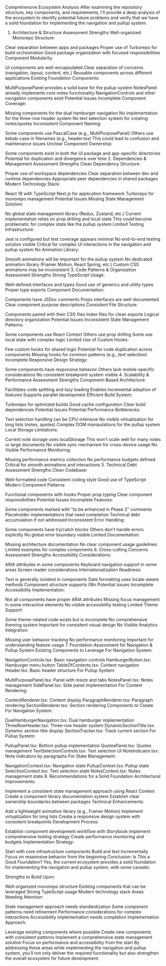 Comprehensive Ecosystem Analysis
After examining the repository structure, key components, and requirements, I'll provide a deep analysis of the ecosystem to identify potential future problems and verify that we have a solid foundation for implementing the navigation and pullup system.

1. Architecture & Structure Assessment
Strengths
Well-organized Monorepo Structure:

Clear separation between apps and packages
Proper use of Turborepo for build orchestration
Good package organization with focused responsibilities
Component Modularity:

UI components are well-encapsulated
Clear separation of concerns (navigation, layout, content, etc.)
Reusable components across different applications
Existing Foundation Components:

MultiPurposePanel provides a solid base for the pullup system
NotesPanel already implements core notes functionality
NavigationControls and other navigation components exist
Potential Issues
Incomplete Component Coverage:

Missing components for the dual hamburger navigation
No implementation for the three-row header system
No text selection system for creating notes/quotes
Inconsistent Component Naming:

Some components use PascalCase (e.g., MultiPurposePanel)
Others use kebab-case in filenames (e.g., header.tsx)
This could lead to confusion and maintenance issues
Unclear Component Ownership:

Some components exist in both the UI package and app-specific directories
Potential for duplication and divergence over time
2. Dependencies & Management Assessment
Strengths
Clean Dependency Structure:

Proper use of workspace dependencies
Clear separation between dev and runtime dependencies
Appropriate peer dependencies in shared packages
Modern Technology Stack:

React 18 with TypeScript
Next.js for application framework
Turborepo for monorepo management
Potential Issues
Missing State Management Solution:

No global state management library (Redux, Zustand, etc.)
Current implementation relies on prop drilling and local state
This could become problematic for complex state like the pullup system
Limited Testing Infrastructure:

Jest is configured but test coverage appears minimal
No end-to-end testing solution visible
Critical for complex UI interactions in the navigation and pullup system
No Animation Library:

Smooth animations will be important for the pullup system
No dedicated animation library (Framer Motion, React Spring, etc.)
Custom CSS animations may be inconsistent
3. Code Patterns & Organization Assessment
Strengths
Strong TypeScript Usage:

Well-defined interfaces and types
Good use of generics and utility types
Proper type exports
Component Documentation:

Components have JSDoc comments
Props interfaces are well-documented
Clear component purpose descriptions
Consistent File Structure:

Components paired with their CSS files
Index files for clean exports
Logical directory organization
Potential Issues
Inconsistent State Management Patterns:

Some components use React Context
Others use prop drilling
Some use local state with complex logic
Limited Use of Custom Hooks:

Few custom hooks for shared logic
Potential for code duplication across components
Missing hooks for common patterns (e.g., text selection)
Incomplete Responsive Design Strategy:

Some components have responsive behavior
Others lack mobile-specific considerations
No consistent breakpoint system visible
4. Scalability & Performance Assessment
Strengths
Component-Based Architecture:

Facilitates code splitting and lazy loading
Enables incremental adoption of features
Supports parallel development
Efficient Build System:

Turborepo for optimized builds
Good cache configuration
Clear build dependencies
Potential Issues
Potential Performance Bottlenecks:

Text selection handling can be CPU-intensive
No visible virtualization for long lists (notes, quotes)
Complex DOM manipulations for the pullup system
Local Storage Limitations:

Current note storage uses localStorage
This won't scale well for many notes or large documents
No visible sync mechanism for cross-device usage
No Visible Performance Monitoring:

Missing performance metrics collection
No performance budgets defined
Critical for smooth animations and interactions
5. Technical Debt Assessment
Strengths
Clean Codebase:

Well-formatted code
Consistent coding style
Good use of TypeScript
Modern Component Patterns:

Functional components with hooks
Proper prop typing
Clear component responsibilities
Potential Issues
Incomplete Features:

Some components marked with "to be enhanced in Phase 2" comments
Placeholder implementations that need completion
Technical debt accumulation if not addressed
Inconsistent Error Handling:

Some components have try/catch blocks
Others don't handle errors explicitly
No global error boundary visible
Limited Documentation:

Missing architecture documentation
No clear component usage guidelines
Limited examples for complex components
6. Cross-cutting Concerns Assessment
Strengths
Accessibility Considerations:

ARIA attributes in some components
Keyboard navigation support in some areas
Screen reader considerations
Internationalization Readiness:

Text is generally isolated in components
Date formatting uses locale-aware methods
Component structure supports i18n
Potential Issues
Incomplete Accessibility Implementation:

Not all components have proper ARIA attributes
Missing focus management in some interactive elements
No visible accessibility testing
Limited Theme Support:

Some theme-related code exists but is incomplete
No comprehensive theming system
Important for consistent visual design
No Visible Analytics Integration:

Missing user behavior tracking
No performance monitoring
Important for understanding feature usage
7. Foundation Assessment for Navigation & Pullup System
Existing Components to Leverage
For Navigation System:

NavigationControls.tsx: Basic navigation controls
HamburgerButton.tsx: Hamburger menu button
TableOfContents.tsx: Content navigation
Header.tsx: Basic header structure
For Pullup System:

MultiPurposePanel.tsx: Panel with resize and tabs
NotesPanel.tsx: Notes management
SidePanel.tsx: Side panel implementation
For Content Rendering:

ContentRenderer.tsx: Content display
ParagraphRenderer.tsx: Paragraph rendering
SectionRenderer.tsx: Section rendering
Components to Create
For Navigation System:

DualHamburgerNavigation.tsx: Dual hamburger implementation
ThreeRowHeader.tsx: Three-row header system
DynamicSectionTitle.tsx: Dynamic section title display
SectionTracker.tsx: Track current section
For Pullup System:

PullupPanel.tsx: Bottom pullup implementation
QuotesPanel.tsx: Quotes management
TextSelectionControls.tsx: Text selection UI
NoteIndicator.tsx: Note indicators by paragraphs
For State Management:

NavigationContext.tsx: Navigation state
PullupContext.tsx: Pullup state
SelectionContext.tsx: Text selection state
NotesContext.tsx: Notes management state
8. Recommendations for a Solid Foundation
Architectural Improvements:

Implement a consistent state management approach using React Context
Create a component library documentation system
Establish clear ownership boundaries between packages
Technical Enhancements:

Add a lightweight animation library (e.g., Framer Motion)
Implement virtualization for long lists
Create a responsive design system with consistent breakpoints
Development Process:

Establish component development workflow with Storybook
Implement comprehensive testing strategy
Create performance monitoring and budgets
Implementation Strategy:

Start with core infrastructure components
Build and test incrementally
Focus on responsive behavior from the beginning
Conclusion: Is This a Good Foundation?
Yes, the current ecosystem provides a solid foundation for implementing the navigation and pullup system, with some caveats:

Strengths to Build Upon:

Well-organized monorepo structure
Existing components that can be leveraged
Strong TypeScript usage
Modern technology stack
Areas Needing Attention:

State management approach needs standardization
Some component patterns need refinement
Performance considerations for complex interactions
Accessibility implementation needs completion
Implementation Approach:

Leverage existing components where possible
Create new components with consistent patterns
Implement a comprehensive state management solution
Focus on performance and accessibility from the start
By addressing these areas while implementing the navigation and pullup system, you'll not only deliver the required functionality but also strengthen the overall ecosystem for future development.